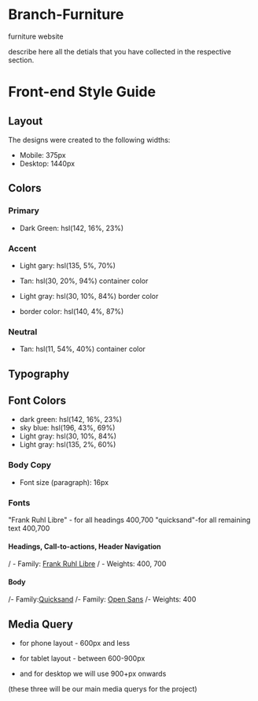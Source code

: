# Branch-Furniture
furniture website

describe here all the detials that you have collected in the respective section.

# Front-end Style Guide

## Layout

The designs were created to the following widths:

- Mobile: 375px
- Desktop: 1440px

## Colors

### Primary

- Dark Green: hsl(142, 16%, 23%)


### Accent

- Light gary: hsl(135, 5%, 70%)

- Tan: hsl(30, 20%, 94%) container color

- Light gray: hsl(30, 10%, 84%) border color

- border color: hsl(140, 4%, 87%) 

### Neutral

- Tan: hsl(11, 54%, 40%) container  color


## Typography
## Font Colors
- dark green: hsl(142, 16%, 23%)
- sky blue: hsl(196, 43%, 69%)
- Light gray: hsl(30, 10%, 84%)
- Light gray: hsl(135, 2%, 60%)

### Body Copy

- Font size (paragraph): 16px

### Fonts
"Frank Ruhl Libre" - for all headings
400,700
"quicksand"-for all remaining text
400,700

#### Headings, Call-to-actions, Header Navigation

/ - Family: [Frank Ruhl Libre](https://fonts.google.com/?query=Frank+Ruhl+Libre)
/ - Weights: 400, 700

#### Body
/- Family:[Quicksand](https://fonts.google.com/?query=Quicksand)
/- Family: [Open Sans](https://fonts.google.com/specimen/Open+Sans)
/- Weights: 400


## Media Query 

- for phone layout - 600px and less

- for tablet layout - between 600-900px

- and for desktop we will use 900+px onwards 

(these three will be our main media querys for the project)